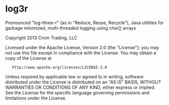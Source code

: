 log3r
=====

Pronounced "log-three-r" (as in "Reduce, Reuse, Recycle"), Java utilities for garbage minimized, multi-threaded logging using char[] arrays

Copyright 2013 Crom Trading, LLC

   Licensed under the Apache License, Version 2.0 (the "License");
   you may not use this file except in compliance with the License.
   You may obtain a copy of the License at

       http://www.apache.org/licenses/LICENSE-2.0

   Unless required by applicable law or agreed to in writing, software
   distributed under the License is distributed on an "AS IS" BASIS,
   WITHOUT WARRANTIES OR CONDITIONS OF ANY KIND, either express or implied.
   See the License for the specific language governing permissions and
   limitations under the License.
